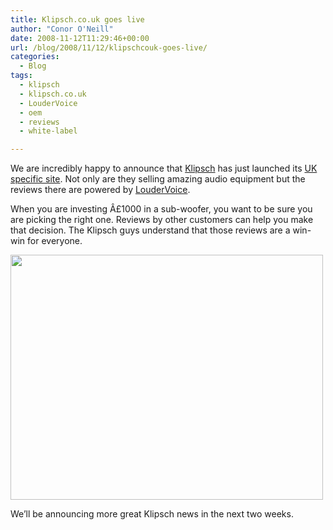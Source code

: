 ```yaml
---
title: Klipsch.co.uk goes live
author: "Conor O'Neill"
date: 2008-11-12T11:29:46+00:00
url: /blog/2008/11/12/klipschcouk-goes-live/
categories:
  - Blog
tags:
  - klipsch
  - klipsch.co.uk
  - LouderVoice
  - oem
  - reviews
  - white-label

---
```

We are incredibly happy to announce that [Klipsch][1] has just launched its [UK specific site][1]. Not only are they selling amazing audio equipment but the reviews there are powered by [LouderVoice][2].

When you are investing Â£1000 in a sub-woofer, you want to be sure you are picking the right one. Reviews by other customers can help you make that decision. The Klipsch guys understand that those reviews are a win-win for everyone.

[<img class="alignnone size-full wp-image-153" title="Klipsch Ultra2 KW-120-THX Subwoofer" src="http://www.loudervoice.com/wp-content/uploads/2008/11/klipsch01.jpg" alt="" width="500" height="392" />][3]

We&#8217;ll be announcing more great Klipsch news in the next two weeks.

 [1]: http://www.klipsch.co.uk/
 [2]: http://business.loudervoice.com
 [3]: http://www.loudervoice.com/wp-content/uploads/2008/11/klipsch01.jpg